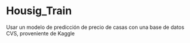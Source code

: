 # Housig_Train
Usar un modelo de predicción de precio de casas con una base de datos CVS, proveniente de Kaggle
